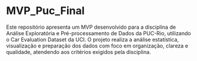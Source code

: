 # MVP_Puc_Final
Este repositório apresenta um MVP desenvolvido para a disciplina de Análise Exploratória e Pré-processamento de Dados da PUC-Rio, utilizando o Car Evaluation Dataset da UCI. O projeto realiza a análise estatística, visualização e preparação dos dados com foco em organização, clareza e qualidade, atendendo aos critérios exigidos pela disciplina.
